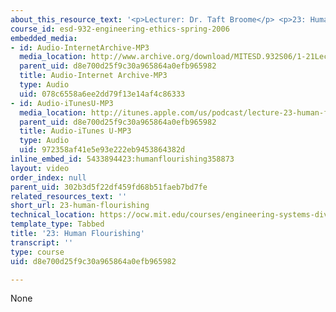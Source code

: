 ```yaml
---
about_this_resource_text: '<p>Lecturer: Dr. Taft Broome</p> <p>23: Human Flourishing</p>'
course_id: esd-932-engineering-ethics-spring-2006
embedded_media:
- id: Audio-InternetArchive-MP3
  media_location: http://www.archive.org/download/MITESD.932S06/1-21Lecture23_HumanFlourishing.mp3
  parent_uid: d8e700d25f9c30a965864a0efb965982
  title: Audio-Internet Archive-MP3
  type: Audio
  uid: 078c6558a6ee2dd79f13e14af4c86333
- id: Audio-iTunesU-MP3
  media_location: http://itunes.apple.com/us/podcast/lecture-23-human-flourishing/id341597867?i=63739030
  parent_uid: d8e700d25f9c30a965864a0efb965982
  title: Audio-iTunes U-MP3
  type: Audio
  uid: 972358af41e5e93e222eb9453864382d
inline_embed_id: 5433894423:humanflourishing358873
layout: video
order_index: null
parent_uid: 302b3d5f22df459fd68b51faeb7bd7fe
related_resources_text: ''
short_url: 23-human-flourishing
technical_location: https://ocw.mit.edu/courses/engineering-systems-division/esd-932-engineering-ethics-spring-2006/audio-lectures/23-human-flourishing
template_type: Tabbed
title: '23: Human Flourishing'
transcript: ''
type: course
uid: d8e700d25f9c30a965864a0efb965982

---
```

None